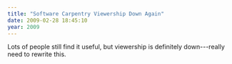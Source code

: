 ```yaml
---
title: "Software Carpentry Viewership Down Again"
date: 2009-02-28 18:45:10
year: 2009
---
```

Lots of people still find it useful, but viewership is definitely down---really need to rewrite this.
